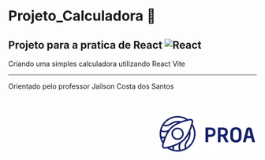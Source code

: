 # Projeto_Calculadora :abacus:
## Projeto para a pratica de **React** <img src="https://pbs.twimg.com/profile_images/1785867863191932928/EpOqfO6d_400x400.png" alt="React" width="20px"/>


<p>Criando uma simples calculadora utilizando React Vite</p>

---

<p>Orientado pelo professor Jailson Costa dos Santos</p>

<br/><br/>
<img src="logoProa.png" alt="Logo Instituto PROA" width="200px" align="right"/>
